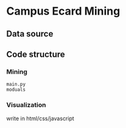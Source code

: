 Campus Ecard Mining  
===================================      
Data source  
-----------------------------------  
Code structure  
----------------------------------- 
### Mining
    main.py
    moduals
### Visualization
  write in html/css/javascript